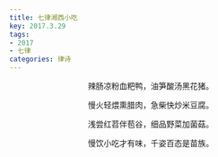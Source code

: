 ```yaml
---
title: 七律湘西小吃
key: 2017.3.29
tags: 
- 2017
- 七律
categories: 律诗
---
```


<p align="center">辣肠凉粉血粑鸭，油笋酸汤黑花猪。
</p>
<p align="center">慢火轻煨熏腊肉，急柴快炒米豆腐。
</p>
<p align="center">浅尝红苕伴苞谷，细品野菜加菌菇。
</p>
<p align="center">慢饮小吃才有味，千姿百态是苗族。
</p>
